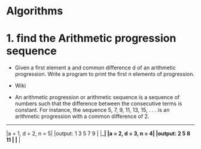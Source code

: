 # Algorithms 
# 1. find the Arithmetic progression sequence 
-  Given a first element a and common difference d of an arithmetic progression. Write a program to print the first n elements of progression. 

- Wiki
-  An arithmetic progression or arithmetic sequence is a sequence of numbers such that the difference between the consecutive terms is constant. For instance, the sequence 5, 7, 9, 11, 13, 15, . . . is an arithmetic progression with a common difference of 2.

_____________________
|a = 1, d = 2, n = 5|
|output: 1 3 5 7 9  |
|___________________|
|a = 2, d = 3, n = 4|
|output: 2 5 8 11   |
|__________________ |


